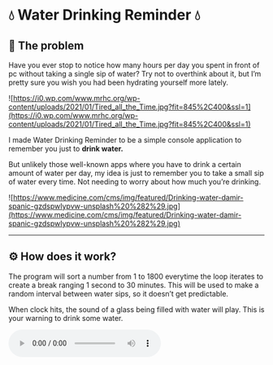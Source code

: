 # 💧 Water Drinking Reminder 💧

## 🤔 The problem

Have you ever stop to notice how many hours per day you spent in front of pc without taking a single sip of water? Try not to overthink about it, but I’m pretty sure you wish you had been hydrating yourself more lately.

![https://i0.wp.com/www.mrhc.org/wp-content/uploads/2021/01/Tired_all_the_Time.jpg?fit=845%2C400&ssl=1](https://i0.wp.com/www.mrhc.org/wp-content/uploads/2021/01/Tired_all_the_Time.jpg?fit=845%2C400&ssl=1)

I made Water Drinking Reminder to be a simple console application to remember you just to **drink water.** 

But unlikely those well-known apps where you have to drink a certain amount of water per day, my idea is just to remember you to take a small sip of water every time. Not needing to worry about how much you’re drinking.

![https://www.medicine.com/cms/img/featured/Drinking-water-damir-spanic-gzdspwIypvw-unsplash%20%282%29.jpg](https://www.medicine.com/cms/img/featured/Drinking-water-damir-spanic-gzdspwIypvw-unsplash%20%282%29.jpg)

---

## ⚙️ How does it work?

The program will sort a number from 1 to 1800 everytime the loop iterates to create a break ranging 1 second to 30 minutes. This will be used to make a random interval between water sips, so it doesn’t get predictable.

When clock hits, the sound of a glass being filled with water will play. This is your warning to drink some water.

<audio controls>
  <source src="Water_sound_effect.mp3" type="audio/mpeg">
</audio>